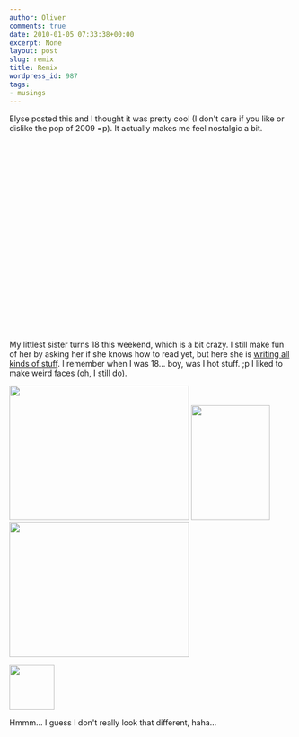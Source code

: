 ```yaml
---
author: Oliver
comments: true
date: 2010-01-05 07:33:38+00:00
excerpt: None
layout: post
slug: remix
title: Remix
wordpress_id: 987
tags:
- musings
---
```


Elyse posted this and I thought it was pretty cool (I don't care if you like or dislike the pop of 2009 =p).  It actually makes me feel nostalgic a bit.

<object width="560" height="340"><param name="movie" value="https://www.youtube.com/v/5VT94Mvur-U&hl=en_US&fs=1&"></param><param name="allowFullScreen" value="true"></param><param name="allowscriptaccess" value="always"></param><embed src="https://www.youtube.com/v/5VT94Mvur-U&hl=en_US&fs=1&" type="application/x-shockwave-flash" allowscriptaccess="always" allowfullscreen="true" width="560" height="340"></embed></object>

My littlest sister turns 18 this weekend, which is a bit crazy.  I still make fun of her by asking her if she knows how to read yet, but here she is <a href="http://theoster.tumblr.com/">writing all kinds of stuff</a>.  I remember when I was 18... boy, was I hot stuff. ;p  I liked to make weird faces (oh, I still do).

<img alt="" src="http://www.oliverweb.com/pics/college/moreut/images/IM000866.jpg" title="18 Oliver 1" class="alignnone" width="320" height="240" />

<img alt="" src="http://www.oliverweb.com/pics/college/lala/images/IM000051.jpg" title="18 Oliver 2" class="alignnone" width="140" height="205" />

<img alt="" src="http://www.oliverweb.com/pics/college/weird/images/IM000074.jpg" title="Old Oliver 3" class="alignnone" width="320" height="240" />

<a href="https://www.owiber.com/?attachment_id=988" rel="attachment wp-att-988"><img src="https://www.owiber.com/wp-content/uploads/2010/01/Photo-on-2010-01-05-at-01.22-2-80x80.jpg" alt="" title="Photo on 2010-01-05 at 01.22 #2" width="80" height="80" class="alignnone size-thumbnail wp-image-988" /></a>

Hmmm... I guess I don't really look that different, haha...